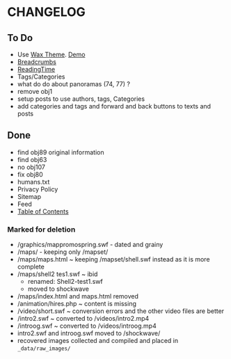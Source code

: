 # CHANGELOG
## To Do
  - Use [Wax Theme](https://github.com/minicomp/wax). [Demo](https://minicomp.github.io/wax/)
  - [Breadcrumbs](https://jekyllcodex.org/without-plugin/breadcrumbs/)
  - [ReadingTime](https://jekyllcodex.org/without-plugin/reading-time-indicator/)
  - Tags/Categories
  - what do do about panoramas (74, 77) ?
  - remove obj1
  - setup posts to use authors, tags, Categories
  - add categories and tags and forward and back buttons to texts and posts


## Done
- find obj89 original information
- find obj63
- no obj107
- fix obj80
- humans.txt
- Privacy Policy
- Sitemap
- Feed
- [Table of Contents](https://github.com/allejo/jekyll-toc)

### Marked for deletion
  - /graphics/mappromospring.swf - dated and grainy
  - /maps/ - keeping only /mapset/
  - /maps/maps.html ~ keeping /mapset/shell.swf instead as it is more complete
  - /maps/shell2 tes1.swf ~ ibid
    - renamed: Shell2-test1.swf
    - moved to shockwave
  - /maps/index.html and maps.html removed
  - /animation/hires.php ~ content is missing
  - /video/short.swf ~ conversion errors and the other video files are better
  - /intro2.swf ~ converted to /videos/intro2.mp4
  - /introog.swf ~ converted to /videos/introog.mp4
  - intro2.swf and introog.swf moved to /shockwave/
  - recovered images collected and compiled and placed in `_data/raw_images/`
